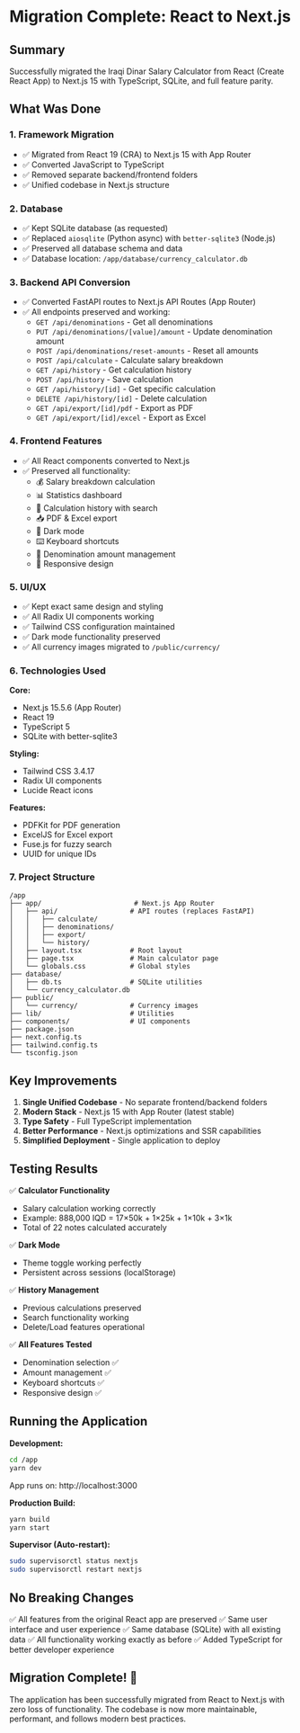 # Migration Complete: React to Next.js

## Summary

Successfully migrated the Iraqi Dinar Salary Calculator from React (Create React App) to Next.js 15 with TypeScript, SQLite, and full feature parity.

## What Was Done

### 1. **Framework Migration**
   - ✅ Migrated from React 19 (CRA) to Next.js 15 with App Router
   - ✅ Converted JavaScript to TypeScript
   - ✅ Removed separate backend/frontend folders
   - ✅ Unified codebase in Next.js structure

### 2. **Database**
   - ✅ Kept SQLite database (as requested)
   - ✅ Replaced `aiosqlite` (Python async) with `better-sqlite3` (Node.js)
   - ✅ Preserved all database schema and data
   - ✅ Database location: `/app/database/currency_calculator.db`

### 3. **Backend API Conversion**
   - ✅ Converted FastAPI routes to Next.js API Routes (App Router)
   - ✅ All endpoints preserved and working:
     - `GET /api/denominations` - Get all denominations
     - `PUT /api/denominations/[value]/amount` - Update denomination amount  
     - `POST /api/denominations/reset-amounts` - Reset all amounts
     - `POST /api/calculate` - Calculate salary breakdown
     - `GET /api/history` - Get calculation history
     - `POST /api/history` - Save calculation
     - `GET /api/history/[id]` - Get specific calculation
     - `DELETE /api/history/[id]` - Delete calculation
     - `GET /api/export/[id]/pdf` - Export as PDF
     - `GET /api/export/[id]/excel` - Export as Excel

### 4. **Frontend Features**
   - ✅ All React components converted to Next.js
   - ✅ Preserved all functionality:
     - 💰 Salary breakdown calculation
     - 📊 Statistics dashboard
     - 💾 Calculation history with search
     - 📥 PDF & Excel export
     - 🌙 Dark mode
     - ⌨️ Keyboard shortcuts
     - 🔄 Denomination amount management
     - 📱 Responsive design

### 5. **UI/UX**
   - ✅ Kept exact same design and styling
   - ✅ All Radix UI components working
   - ✅ Tailwind CSS configuration maintained
   - ✅ Dark mode functionality preserved
   - ✅ All currency images migrated to `/public/currency/`

### 6. **Technologies Used**

**Core:**
- Next.js 15.5.6 (App Router)
- React 19
- TypeScript 5
- SQLite with better-sqlite3

**Styling:**
- Tailwind CSS 3.4.17
- Radix UI components
- Lucide React icons

**Features:**
- PDFKit for PDF generation
- ExcelJS for Excel export
- Fuse.js for fuzzy search
- UUID for unique IDs

### 7. **Project Structure**

```
/app
├── app/                       # Next.js App Router
│   ├── api/                  # API routes (replaces FastAPI)
│   │   ├── calculate/
│   │   ├── denominations/
│   │   ├── export/
│   │   └── history/
│   ├── layout.tsx            # Root layout
│   ├── page.tsx              # Main calculator page
│   └── globals.css           # Global styles
├── database/
│   ├── db.ts                 # SQLite utilities
│   └── currency_calculator.db
├── public/
│   └── currency/             # Currency images
├── lib/                      # Utilities
├── components/               # UI components
├── package.json
├── next.config.ts
├── tailwind.config.ts
└── tsconfig.json
```

## Key Improvements

1. **Single Unified Codebase** - No separate frontend/backend folders
2. **Modern Stack** - Next.js 15 with App Router (latest stable)
3. **Type Safety** - Full TypeScript implementation
4. **Better Performance** - Next.js optimizations and SSR capabilities
5. **Simplified Deployment** - Single application to deploy

## Testing Results

✅ **Calculator Functionality**
- Salary calculation working correctly
- Example: 888,000 IQD = 17×50k + 1×25k + 1×10k + 3×1k
- Total of 22 notes calculated accurately

✅ **Dark Mode**
- Theme toggle working perfectly
- Persistent across sessions (localStorage)

✅ **History Management**
- Previous calculations preserved
- Search functionality working
- Delete/Load features operational

✅ **All Features Tested**
- Denomination selection ✅
- Amount management ✅
- Keyboard shortcuts ✅
- Responsive design ✅

## Running the Application

**Development:**
```bash
cd /app
yarn dev
```
App runs on: http://localhost:3000

**Production Build:**
```bash
yarn build
yarn start
```

**Supervisor (Auto-restart):**
```bash
sudo supervisorctl status nextjs
sudo supervisorctl restart nextjs
```

## No Breaking Changes

✅ All features from the original React app are preserved
✅ Same user interface and user experience
✅ Same database (SQLite) with all existing data
✅ All functionality working exactly as before
✅ Added TypeScript for better developer experience

## Migration Complete! 🎉

The application has been successfully migrated from React to Next.js with zero loss of functionality. The codebase is now more maintainable, performant, and follows modern best practices.
